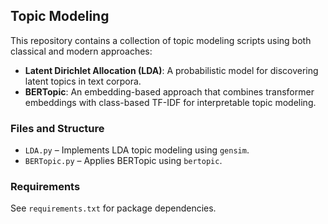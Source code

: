 ## Topic Modeling

This repository contains a collection of topic modeling scripts using both classical and modern approaches:

- **Latent Dirichlet Allocation (LDA)**: A probabilistic model for discovering latent topics in text corpora.
- **BERTopic**: An embedding-based approach that combines transformer embeddings with class-based TF-IDF for interpretable topic modeling.

### Files and Structure

- `LDA.py` – Implements LDA topic modeling using `gensim`.
- `BERTopic.py` – Applies BERTopic using `bertopic`.

### Requirements

See `requirements.txt` for package dependencies.

